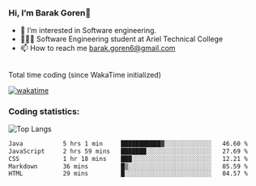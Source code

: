 ###  Hi, I’m Barak Goren👋
- 👀 I’m interested in Software engineering.
- 👨🏼‍🎓 Software Engineering student at Ariel Technical College
- 📫 How to reach me barak.goren6@gmail.com
##
Total time coding (since WakaTime initialized)

[![wakatime](https://wakatime.com/badge/user/5cc5ec80-a806-4ca2-a704-db29274e48cd.svg)](https://wakatime.com/@5cc5ec80-a806-4ca2-a704-db29274e48cd)

   
### Coding statistics:

![Top Langs](https://github-readme-stats.vercel.app/api/top-langs/?username=barakgoren&layout=compact&langs_count=30&exclude_repo=ML_learning&line_height=25)


<!--START_SECTION:waka-->

```txt
Java           5 hrs 1 min     ███████████▓░░░░░░░░░░░░░   46.60 %
JavaScript     2 hrs 59 mins   ███████░░░░░░░░░░░░░░░░░░   27.69 %
CSS            1 hr 18 mins    ███░░░░░░░░░░░░░░░░░░░░░░   12.21 %
Markdown       36 mins         █▒░░░░░░░░░░░░░░░░░░░░░░░   05.59 %
HTML           29 mins         █░░░░░░░░░░░░░░░░░░░░░░░░   04.57 %
```

<!--END_SECTION:waka-->

<!---
barakgoren/barakgoren is a ✨ special ✨ repository because its `README.md` (this file) appears on your GitHub profile.
You can click the Preview link to take a look at your changes.
--->
